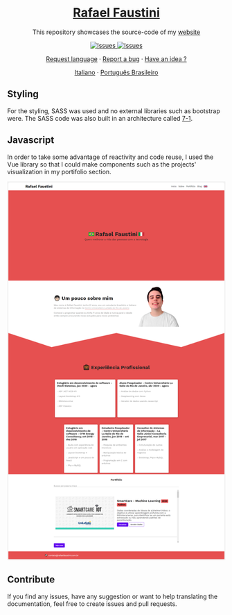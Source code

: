 <a href="https://rafaelfaustini.com.br"><h1 align="center">Rafael Faustini</h1></a>

  <p align="center">
  This repository showcases the source-code of my <a href="https://rafaelfaustini.com.br">website</a></p>

  <p align="center">
     <a href="https://github.com/rafaelfaustini/rafaelfaustini.com.br/issues">
      <img alt="Issues" src="https://img.shields.io/github/issues/rafaelfaustini/rafaelfaustini.com.br?color=f44336" />
    </a>
     <a href="https://github.com/rafaelfaustini/rafaelfaustini.com.br/pulls">
      <img alt="Issues" src="https://img.shields.io/github/issues-pr/rafaelfaustini/rafaelfaustini.com.br?color=f44336" />
    </a>
  </p>
  <p align="center">
   <a href="https://github.com/rafaelfaustini/rafaelfaustini.com.br/issues/new?assignees=rafaelfaustini&labels=Documentation%2C+Translation&template=new-language-request.md&title=%5Btranslation%5D">Request language</a>
     ·
    <a href="https://github.com/rafaelfaustini/rafaelfaustini.com.br/issues/new?assignees=&labels=Bug+Fix&template=bug_report.md&title=%5Bbugfix%5D">Report a bug</a>
     ·
    <a href="https://github.com/rafaelfaustini/rafaelfaustini.com.br/issues/new?assignees=&labels=feature&template=feature_request.md&title=%5Bfeature%5D">Have an idea ?</a>
  </p>
  <p align="center">
    <a href="/docs/readme_it.md">Italiano</a>
    ·
    <a href="/docs/readme_pt-BR.md">Português Brasileiro</a>
  </p>

## Styling

For the styling, SASS was used and no external libraries such as bootstrap were. The SASS code was also built in an architecture called [7-1](https://github.com/HugoGiraudel/sass-boilerplate).

## Javascript

In order to take some advantage of reactivity and code reuse, I used the Vue library so that I could make components such as the projects' visualization in my portifolio section.

![Webpage screenshot](img/website1.png)

## Contribute

If you find any issues, have any suggestion or want to help translating the documentation, feel free to create issues and pull requests.
